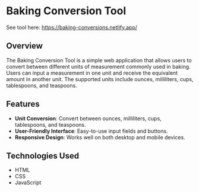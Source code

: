 # Baking Conversion Tool

See tool here: https://baking-conversions.netlify.app/

## Overview

The Baking Conversion Tool is a simple web application that allows users to convert between different units of measurement commonly used in baking. Users can input a measurement in one unit and receive the equivalent amount in another unit. The supported units include ounces, milliliters, cups, tablespoons, and teaspoons.

## Features

- **Unit Conversion**: Convert between ounces, milliliters, cups, tablespoons, and teaspoons.
- **User-Friendly Interface**: Easy-to-use input fields and buttons.
- **Responsive Design**: Works well on both desktop and mobile devices.

## Technologies Used

- HTML
- CSS
- JavaScript

